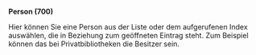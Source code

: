 **Person (700)**  
  
Hier können Sie eine Person aus der Liste oder dem aufgerufenen Index auswählen, die in Beziehung zum geöffneten Eintrag steht. Zum Beispiel können das bei Privatbibliotheken die Besitzer sein. 